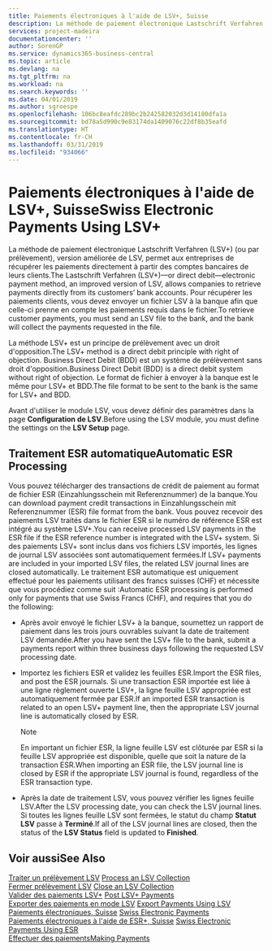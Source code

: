 ```yaml
---
title: Paiements électroniques à l'aide de LSV+, Suisse
description: La méthode de paiement électronique Lastschrift Verfahren (LSV+) (ou par prélèvement), version améliorée de LSV, permet aux entreprises de récupérer les paiements directement à partir des comptes bancaires de leurs clients. Pour récupérer les paiements clients, vous devez envoyer un fichier LSV à la banque afin que celle-ci prenne en compte les paiements requis dans le fichier.
services: project-madeira
documentationcenter: ''
author: SorenGP
ms.service: dynamics365-business-central
ms.topic: article
ms.devlang: na
ms.tgt_pltfrm: na
ms.workload: na
ms.search.keywords: ''
ms.date: 04/01/2019
ms.author: sgroespe
ms.openlocfilehash: 106bc8eafdc289bc2b242582032d3d14180dfa1a
ms.sourcegitcommit: bd78a5d990c9e83174da1409076c22df8b35eafd
ms.translationtype: HT
ms.contentlocale: fr-CH
ms.lasthandoff: 03/31/2019
ms.locfileid: "934066"
---
```

# <a name="swiss-electronic-payments-using-lsv"></a><span data-ttu-id="a9664-104">Paiements électroniques à l'aide de LSV+, Suisse</span><span class="sxs-lookup"><span data-stu-id="a9664-104">Swiss Electronic Payments Using LSV+</span></span>
<span data-ttu-id="a9664-105">La méthode de paiement électronique Lastschrift Verfahren (LSV+) (ou par prélèvement), version améliorée de LSV, permet aux entreprises de récupérer les paiements directement à partir des comptes bancaires de leurs clients.</span><span class="sxs-lookup"><span data-stu-id="a9664-105">The Lastschrift Verfahren (LSV+)—or direct debit—electronic payment method, an improved version of LSV, allows companies to retrieve payments directly from its customers’ bank accounts.</span></span> <span data-ttu-id="a9664-106">Pour récupérer les paiements clients, vous devez envoyer un fichier LSV à la banque afin que celle-ci prenne en compte les paiements requis dans le fichier.</span><span class="sxs-lookup"><span data-stu-id="a9664-106">To retrieve customer payments, you must send an LSV file to the bank, and the bank will collect the payments requested in the file.</span></span>  

<span data-ttu-id="a9664-107">La méthode LSV+ est un principe de prélèvement avec un droit d'opposition.</span><span class="sxs-lookup"><span data-stu-id="a9664-107">The LSV+ method is a direct debit principle with right of objection.</span></span> <span data-ttu-id="a9664-108">Business Direct Debit (BDD) est un système de prélèvement sans droit d'opposition.</span><span class="sxs-lookup"><span data-stu-id="a9664-108">Business Direct Debit (BDD) is a direct debit system without right of objection.</span></span> <span data-ttu-id="a9664-109">Le format de fichier à envoyer à la banque est le même pour LSV+ et BDD.</span><span class="sxs-lookup"><span data-stu-id="a9664-109">The file format to be sent to the bank is the same for LSV+ and BDD.</span></span>  

<span data-ttu-id="a9664-110">Avant d'utiliser le module LSV, vous devez définir des paramètres dans la page **Configuration de LSV**.</span><span class="sxs-lookup"><span data-stu-id="a9664-110">Before using the LSV module, you must define the settings on the **LSV Setup** page.</span></span>

## <a name="automatic-esr-processing"></a><span data-ttu-id="a9664-111">Traitement ESR automatique</span><span class="sxs-lookup"><span data-stu-id="a9664-111">Automatic ESR Processing</span></span>  
<span data-ttu-id="a9664-112">Vous pouvez télécharger des transactions de crédit de paiement au format de fichier ESR (Einzahlungsschein mit Referenznummer) de la banque.</span><span class="sxs-lookup"><span data-stu-id="a9664-112">You can download payment credit transactions in Einzahlungsschein mit Referenznummer (ESR) file format from the bank.</span></span> <span data-ttu-id="a9664-113">Vous pouvez recevoir des paiements LSV traités dans le fichier ESR si le numéro de référence ESR est intégré au système LSV+.</span><span class="sxs-lookup"><span data-stu-id="a9664-113">You can receive processed LSV payments in the ESR file if the ESR reference number is integrated with the LSV+ system.</span></span> <span data-ttu-id="a9664-114">Si des paiements LSV+ sont inclus dans vos fichiers LSV importés, les lignes de journal LSV associées sont automatiquement fermées.</span><span class="sxs-lookup"><span data-stu-id="a9664-114">If LSV+ payments are included in your imported LSV files, the related LSV journal lines are closed automatically.</span></span> <span data-ttu-id="a9664-115">Le traitement ESR automatique est uniquement effectué pour les paiements utilisant des francs suisses (CHF) et nécessite que vous procédiez comme suit :</span><span class="sxs-lookup"><span data-stu-id="a9664-115">Automatic ESR processing is performed only for payments that use Swiss Francs (CHF), and requires that you do the following:</span></span>  

- <span data-ttu-id="a9664-116">Après avoir envoyé le fichier LSV+ à la banque, soumettez un rapport de paiement dans les trois jours ouvrables suivant la date de traitement LSV demandée.</span><span class="sxs-lookup"><span data-stu-id="a9664-116">After you have sent the LSV+ file to the bank, submit a payments report within three business days following the requested LSV processing date.</span></span>  

- <span data-ttu-id="a9664-117">Importez les fichiers ESR et validez les feuilles ESR.</span><span class="sxs-lookup"><span data-stu-id="a9664-117">Import the ESR files, and post the ESR journals.</span></span> <span data-ttu-id="a9664-118">Si une transaction ESR importée est liée à une ligne règlement ouverte LSV+, la ligne feuille LSV appropriée est automatiquement fermée par ESR.</span><span class="sxs-lookup"><span data-stu-id="a9664-118">If an imported ESR transaction is related to an open LSV+ payment line, then the appropriate LSV journal line is automatically closed by ESR.</span></span>  

    > [!NOTE]  
    >  <span data-ttu-id="a9664-119">En important un fichier ESR, la ligne feuille LSV est clôturée par ESR si la feuille LSV appropriée est disponible, quelle que soit la nature de la transaction ESR.</span><span class="sxs-lookup"><span data-stu-id="a9664-119">When importing an ESR file, the LSV journal line is closed by ESR if the appropriate LSV journal is found, regardless of the ESR transaction type.</span></span>  

- <span data-ttu-id="a9664-120">Après la date de traitement LSV, vous pouvez vérifier les lignes feuille LSV.</span><span class="sxs-lookup"><span data-stu-id="a9664-120">After the LSV processing date, you can check the LSV journal lines.</span></span> <span data-ttu-id="a9664-121">Si toutes les lignes feuille LSV sont fermées, le statut du champ **Statut LSV** passe à **Terminé**.</span><span class="sxs-lookup"><span data-stu-id="a9664-121">If all of the LSV journal lines are closed, then the status of the **LSV Status** field is updated to  **Finished**.</span></span>  

## <a name="see-also"></a><span data-ttu-id="a9664-122">Voir aussi</span><span class="sxs-lookup"><span data-stu-id="a9664-122">See Also</span></span>  
 <span data-ttu-id="a9664-123">[Traiter un prélèvement LSV](how-to-process-an-lsv-collection.md) </span><span class="sxs-lookup"><span data-stu-id="a9664-123">[Process an LSV Collection](how-to-process-an-lsv-collection.md) </span></span>  
 <span data-ttu-id="a9664-124">[Fermer prélèvement LSV](how-to-close-an-lsv-collection.md) </span><span class="sxs-lookup"><span data-stu-id="a9664-124">[Close an LSV Collection](how-to-close-an-lsv-collection.md) </span></span>  
 <span data-ttu-id="a9664-125">[Valider des paiements LSV+](how-to-post-lsv-payments.md) </span><span class="sxs-lookup"><span data-stu-id="a9664-125">[Post LSV+ Payments](how-to-post-lsv-payments.md) </span></span>  
 <span data-ttu-id="a9664-126">[Exporter des paiements en mode LSV](how-to-export-payments-using-lsv.md) </span><span class="sxs-lookup"><span data-stu-id="a9664-126">[Export Payments Using LSV](how-to-export-payments-using-lsv.md) </span></span>  
 <span data-ttu-id="a9664-127">[Paiements électroniques, Suisse](swiss-electronic-payments.md) </span><span class="sxs-lookup"><span data-stu-id="a9664-127">[Swiss Electronic Payments](swiss-electronic-payments.md) </span></span>  
 <span data-ttu-id="a9664-128">[Paiements électroniques à l'aide de ESR+, Suisse](swiss-electronic-payments-using-esr.md) </span><span class="sxs-lookup"><span data-stu-id="a9664-128">[Swiss Electronic Payments Using ESR](swiss-electronic-payments-using-esr.md) </span></span>  
 [<span data-ttu-id="a9664-129">Effectuer des paiements</span><span class="sxs-lookup"><span data-stu-id="a9664-129">Making Payments</span></span>](../../payables-make-payments.md)
